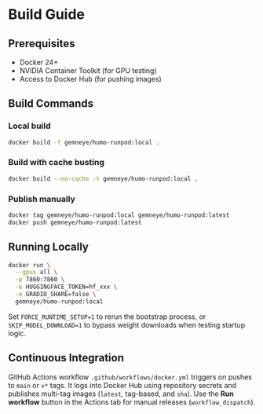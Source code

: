 # Build Guide

## Prerequisites
- Docker 24+
- NVIDIA Container Toolkit (for GPU testing)
- Access to Docker Hub (for pushing images)

## Build Commands

### Local build
```bash
docker build -t gemneye/humo-runpod:local .
```

### Build with cache busting
```bash
docker build --no-cache -t gemneye/humo-runpod:local .
```

### Publish manually
```bash
docker tag gemneye/humo-runpod:local gemneye/humo-runpod:latest
docker push gemneye/humo-runpod:latest
```

## Running Locally
```bash
docker run \
  --gpus all \
  -p 7860:7860 \
  -e HUGGINGFACE_TOKEN=hf_xxx \
  -e GRADIO_SHARE=false \
  gemneye/humo-runpod:local
```

Set `FORCE_RUNTIME_SETUP=1` to rerun the bootstrap process, or `SKIP_MODEL_DOWNLOAD=1` to bypass weight downloads when testing startup logic.

## Continuous Integration
GitHub Actions workflow `.github/workflows/docker.yml` triggers on pushes to `main` or `v*` tags. It logs into Docker Hub using repository secrets and publishes multi-tag images (`latest`, tag-based, and `sha`). Use the **Run workflow** button in the Actions tab for manual releases (`workflow_dispatch`).
